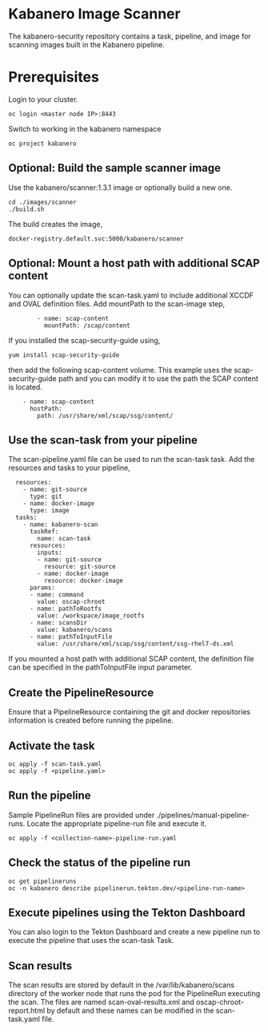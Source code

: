 # Kabanero Image Scanner
The kabanero-security repository contains a task, pipeline, and image for scanning images built in the Kabanero pipeline.

# Prerequisites

Login to your cluster.
```
oc login <master node IP>:8443
```

Switch to working in the kabanero namespace
```
oc project kabanero
```

## Optional: Build the sample scanner image
Use the kabanero/scanner:1.3.1 image or optionally build a new one.
```
cd ./images/scanner
./build.sh
```

The build creates the image,
```
docker-registry.default.svc:5000/kabanero/scanner
```

## Optional: Mount a host path with additional SCAP content
You can optionally update the scan-task.yaml to include additional XCCDF and OVAL definition files.
Add mountPath to the scan-image step,
```
        - name: scap-content
          mountPath: /scap/content
```

If you installed the scap-security-guide using,
```
yum install scap-security-guide
```

then add the following scap-content volume. This example uses the scap-security-guide path and you can modify it to use the path the SCAP content is located.
```
    - name: scap-content
      hostPath:
        path: /usr/share/xml/scap/ssg/content/
```

## Use the scan-task from your pipeline

The scan-pipeline.yaml file can be used to run the scan-task task. Add the resources and tasks to your pipeline,

```
  resources:
    - name: git-source
      type: git
    - name: docker-image
      type: image
  tasks:
    - name: kabanero-scan
      taskRef:
        name: scan-task
      resources:
        inputs:
        - name: git-source
          resource: git-source
        - name: docker-image
          resource: docker-image
      params:
      - name: command
        value: oscap-chroot
      - name: pathToRootfs
        value: /workspace/image_rootfs
      - name: scansDir
        value: kabanero/scans
      - name: pathToInputFile
        value: /usr/share/xml/scap/ssg/content/ssg-rhel7-ds.xml
```

If you mounted a host path with additional SCAP content, the definition file can be specified in the pathToInputFile input parameter.

## Create the PipelineResource

Ensure that a PipelineResource containing the git and docker repositories information is created before running the pipeline.

## Activate the task

```
oc apply -f scan-task.yaml
oc apply -f <pipeline.yaml>
```

## Run the pipeline

Sample PipelineRun files are provided under ./pipelines/manual-pipeline-runs.  Locate the appropriate pipeline-run file and execute it.
```
oc apply -f <collection-name>-pipeline-run.yaml
```

## Check the status of the pipeline run

```
oc get pipelineruns
oc -n kabanero describe pipelinerun.tekton.dev/<pipeline-run-name> 
```

## Execute pipelines using the Tekton Dashboard

You can also login to the Tekton Dashboard and create a new pipeline run to execute the pipeline that uses the scan-task Task.

## Scan results

The scan results are stored by default in the /var/lib/kabanero/scans directory of the worker node that runs the pod for the PipelineRun executing the scan. The files are named scan-oval-results.xml and oscap-chroot-report.html by default and these names can be modified in the scan-task.yaml file.

